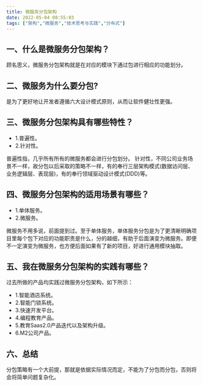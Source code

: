 ```yaml
---
title: 微服务分包架构
date: 2022-05-04 08:55:03
tags: ["架构","微服务","技术思考与实践","分布式"]
---
```


## 一、什么是微服务分包架构？
顾名思义，微服务分包架构就是在对应的模块下通过包进行相应的功能划分。
<!--more-->

## 二、微服务为什么要分包?
是为了更好地让开发者遵循六大设计模式原则，从而让软件健壮性更强。

## 三、微服务分包架构具有哪些特性？
- 1.普遍性。
- 2.针对性。

普遍性指，几乎所有所有的微服务都会进行分包划分。
针对性，不同公司业务场景不一样，故分包以后采取的策略不一样，有的奉行三层架构模式(数据访问层、业务逻辑层、表现层)，有的奉行领域驱动设计模式(DDD)等。

## 四、微服务分包架构的适用场景有哪些？
- 1.单体服务。
- 2.微服务。

微服务不用多说，前面提到过。至于单体服务，单体服务分包是为了更清晰明确项目里每个包下对应的功能职责是什么，分的越细，有助于后面演变为微服务。即便不一定演变为微服务，也方便后面如果有了新的项目，好进行通用模块抽取。

## 五、我在微服务分包架构的实践有哪些？
过去所做的产品均实践过微服务分包架构，如下所示：

- 1.智能酒店系统。
- 2.智能门锁系统。
- 3.快速开发平台。
- 4.编程教育产品。
- 5.教育Saas2.0产品迭代以及架构升级。
- 6.M2公司产品。

## 六、总结
分包策略有一个大前提，那就是依据实际情况而定，不能为了分包而分包，否则将会将简单问题复杂化。